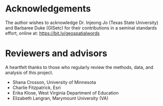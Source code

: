 # Acknowledgements

The author wishes to acknowledge Dr. Injeong Jo (Texas State University) and Barbaree Duke (GISetc) for their contributions in a seminal standards effort, online at: <a href="https://bit.ly/geospatialwords" target="new">https://bit.ly/geospatialwords</a>


# Reviewers and advisors
A heartfelt thanks to those who regularly review the methods, data, and analysis of this project.

- Shana Crosson, University of Minnesota
- Charlie Fitzpatrick, Esri
- Erika Klose, West Virginia Department of Education
- Elizabeth Langran, Marymount University (VA)
